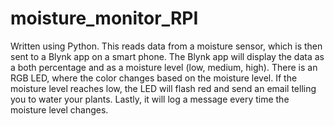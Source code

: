 # moisture_monitor_RPI

Written using Python. This reads data from a moisture sensor, which is then sent to a Blynk app on a smart phone. The Blynk app will display the data as a both percentage and as a moisture level (low, medium, high). There is an RGB LED, where the color changes based on the moisture level. If the moisture level reaches low, the LED will flash red and send an email telling you to water your plants. Lastly, it will log a message every time the moisture level changes.
